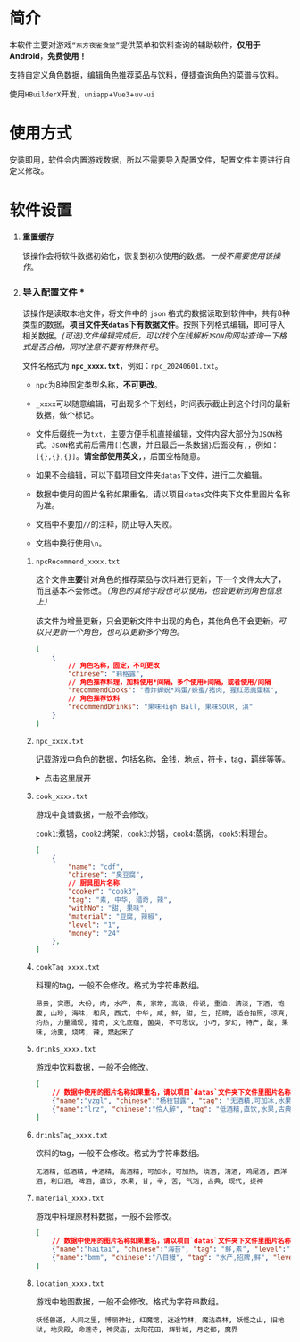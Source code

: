 # 简介

本软件主要对游戏`“东方夜雀食堂”`提供菜单和饮料查询的辅助软件，**仅用于Android**，**免费使用！**

支持自定义角色数据，编辑角色推荐菜品与饮料，便捷查询角色的菜谱与饮料。

使用`HBuilderX`开发，`uniapp`+`Vue3`+`uv-ui`

# 使用方式

安装即用，软件会内置游戏数据，所以不需要导入配置文件，配置文件主要进行自定义修改。

# 软件设置

1.   **重置缓存**

     该操作会将软件数据初始化，恢复到初次使用的数据。*一般不需要使用该操作*。

2.   ### 导入配置文件 *

     该操作是读取本地文件，将文件中的 `json` 格式的数据读取到软件中，共有8种类型的数据，**项目文件夹`datas`下有数据文件**。按照下列格式编辑，即可导入相关数据。*(可选)文件编辑完成后，可以找个在线解析`JSON`的网站查询一下格式是否合格，同时注意不要有特殊符号*。

     文件名格式为 **`npc_xxxx.txt`**，例如：`npc_20240601.txt`。

     *   `npc`为8种固定类型名称，**不可更改**。

     *   `_xxxx`可以随意编辑，可出现多个下划线，时间表示截止到这个时间的最新数据，做个标记。

     *   文件后缀统一为`txt`，主要方便手机直接编辑，文件内容大部分为`JSON`格式。`JSON`格式前后需用`[]`包裹，并且最后一条数据`}`后面没有`,`，例如：`[{},{},{}]`。**请全部使用英文`,`**，后面空格随意。

     *   如果不会编辑，可以下载项目文件夹`datas`下文件，进行二次编辑。

     *   数据中使用的图片名称如果重名，请以项目`datas`文件夹下文件里图片名称为准。

     *   文档中不要加`//`的注释，防止导入失败。

     *   文档中换行使用`\n`。

         

     1.   `npcRecommend_xxxx.txt`

          这个文件**主要**针对角色的推荐菜品与饮料进行更新，下一个文件太大了，而且基本不会修改。*（角色的其他字段也可以使用，也会更新到角色信息上）*

          该文件为增量更新，只会更新文件中出现的角色，其他角色不会更新。*可以只更新一个角色，也可以更新多个角色。*
     
          ```json
          [
              {
                  // 角色名称，固定，不可更改
                  "chinese": "莉格露",
                  // 角色推荐料理，加料使用*间隔，多个使用+间隔，或者使用/间隔
                  "recommendCooks": "香炸蝉蜕*鸡蛋/蜂蜜/猪肉, 猩红恶魔蛋糕",
                  // 角色推荐饮料
                  "recommendDrinks": "果味High Ball, 果味SOUR, 淇"
              }
          ]
          ```

     2.   `npc_xxxx.txt`

          记载游戏中角色的数据，包括名称，金钱，地点，符卡，tag，羁绊等等。
     
          <details>
              <summary>点击这里展开</summary>
              <pre><code class="language-cpp">[
          	{
          		// 使用的图片名称，有重名时，与项目文件里保持一致
          		"name": "sbzhy",
          		// 角色名称
          		"chinese": "上白泽慧音",
          		// 角色介绍，暂时没用上
          		"info": "",
          		// 角色喜好tag
          		"tag": "中华, 素, 家常, 文化底蕴, 清淡, 和风, 流行喜爱",
          		// 角色厌恶tag
          		"noTag": "重油, 大份, 咸, 流行厌恶",
          		// 角色喜好饮料tag
          		"drinks": "烧酒, 清酒, 利口酒",
          		// 角色持有金钱
          		"money": "400 - 800",
          		// 角色推荐料理，加料使用*间隔，多个使用+间隔，或者使用/间隔
          		"recommendCooks": "豆腐味噌*银杏+海带/糯米, 汤圆*银杏",
          		// 角色推荐饮料
          		"recommendDrinks": "雀酒, 日月星, 水獭祭, 梅酒, 神之麦",
          		// 角色奖励符卡
          		"rewardCard": {
          			// 角色奖励符卡名称
          			"name": "国符「三种神器」",
          			// 角色奖励符卡具体介绍，换行使用\n
          			"effect": "三种神器·剑\n随机获得两种蔬菜。\n三种神器·镜\n接下来的15s内, 料理不会消耗任何材料。\n三种神器·玉\n打开心灵之锁, 随机解锁一名未完全解锁全部喜好的稀客的一个信息。\n三种神器·乡\n对你的店大加好评的慧音老师使用特报宣传你的店铺, 吸引了大量居民前来就餐。\n--三种神器有四件不是常识吗？"
          		},
          		// 角色惩罚符卡
          		"punishCard": {
          			// 角色惩罚符卡名称
          			"name": "国符「秘笈·头槌」",
          			// 角色惩罚符卡具体介绍，换行使用\n
          			"effect": "吃我头槌哒！被慧音老师的头槌击中将会眩晕20秒。上下左右乱打可以快速恢复。"
          		},
          		// 角色羁绊
          		"friendship": [{
						// 角色羁绊提升至当前等级
						"name": "2",
						// 角色羁绊提升前置条件
						"condition": "无",
						// 角色羁绊提升任务
						"task": "在营业中请上白泽慧音品尝一下「油豆腐」"
					}, {
						"name": "3",
						"condition": "无",
						"task": "在营业中请上白泽慧音品尝一下「诗礼银杏」"
					}, {
						"name": "4",
						"condition": "交付1份河豚\n交付1份南瓜",
						"task": "在营业中请上白泽慧音品尝一下「白雪」"
					}, {
						"name": "5",
						"condition": "",
						"task": "中华风校服"
					}],
                  // 角色出没地点
                  "location": "人间之里, 魔法森林, 命莲寺"
              },
              {
                  "name": "bbttdsyj",
                  "chinese": "蹦蹦跳跳的三妖精",
                  "info": "",
                  "tag": "梦幻, 甜, 菌类, 小巧, 家常, 凉爽, 流行喜爱",
                  "noTag": "生, 灼热, 猎奇, 流行厌恶",
                  "drinks": "苦, 甘, 水果, 无酒精",
                  "money": "300 - 400",
                  "recommendCooks": "毛玉三色冰激凌*土豆",
                  "recommendDrinks": "",
                  "rewardCard": {},
                  "punishCard": {},
                  "friendship": [],
                  "location": "妖怪兽道, 人间之里, 博丽神社, 红魔馆, 迷途竹林, 妖怪之山"
              }
          ]</code></pre>
          </details>
     
     3.   `cook_xxxx.txt`
     
          游戏中食谱数据，一般不会修改。
     
          `cook1`:煮锅，`cook2`:烤架，`cook3`:炒锅，`cook4`:蒸锅，`cook5`:料理台。
     
          ```json
          [
              {
                  "name": "cdf",
                  "chinese": "臭豆腐",
                  // 厨具图片名称
                  "cooker": "cook3",
                  "tag": "素, 中华, 猎奇, 辣",
                  "withNo": "甜, 果味",
                  "material": "豆腐, 辣椒",
                  "level": "1",
                  "money": "24"
              },
          ]
          
     4.   `cookTag_xxxx.txt`
     
          料理的tag，一般不会修改。格式为字符串数组。

          ```
          昂贵, 实惠, 大份, 肉, 水产, 素, 家常, 高级, 传说, 重油, 清淡, 下酒, 饱腹, 山珍, 海味, 和风, 西式, 中华, 咸, 鲜, 甜, 生, 招牌, 适合拍照, 凉爽, 灼热, 力量涌现, 猎奇, 文化底蕴, 菌类, 不可思议, 小巧, 梦幻, 特产, 酸, 果味, 汤羹, 烧烤, 辣, 燃起来了
		  ```
     
     5.   `drinks_xxxx.txt`
     
          游戏中饮料数据，一般不会修改。
     
          ```json
          [
              // 数据中使用的图片名称如果重名，请以项目`datas`文件夹下文件里图片名称为准。
              {"name":"yzgl", "chinese":"杨枝甘露", "tag": "无酒精,可加冰,水果", "level":"2", "money": "50"},
              {"name":"lrz", "chinese":"伶人醉", "tag": "低酒精,直饮,水果,古典,甘", "level":"3", "money": "100"}
          ]
          ```
     
     6.   `drinksTag_xxxx.txt`
     
          饮料的tag，一般不会修改。格式为字符串数组。
     
          ```
          无酒精, 低酒精, 中酒精, 高酒精, 可加冰, 可加热, 烧酒, 清酒, 鸡尾酒, 西洋酒, 利口酒, 啤酒, 直饮, 水果, 甘, 辛, 苦, 气泡, 古典, 现代, 提神
          ```
     
     7.   `material_xxxx.txt`
     
          游戏中料理原材料数据，一般不会修改。
     
          ```json
          [
              // 数据中使用的图片名称如果重名，请以项目`datas`文件夹下文件里图片名称为准。
              {"name":"haitai", "chinese":"海苔", "tag": "鲜,素", "level":"1", "money": "3"},
              {"name":"bmm", "chinese":"八目鳗", "tag": "水产,招牌,鲜", "level":"2", "money": "14"}
          ]
          ```
     
     8.   `location_xxxx.txt`
     
          游戏中地图数据，一般不会修改。格式为字符串数组。
     
          ```
          妖怪兽道, 人间之里, 博丽神社, 红魔馆, 迷途竹林, 魔法森林, 妖怪之山, 旧地狱, 地灵殿, 命莲寺, 神灵庙, 太阳花田, 辉针城, 月之都, 魔界
          ```
     
          
